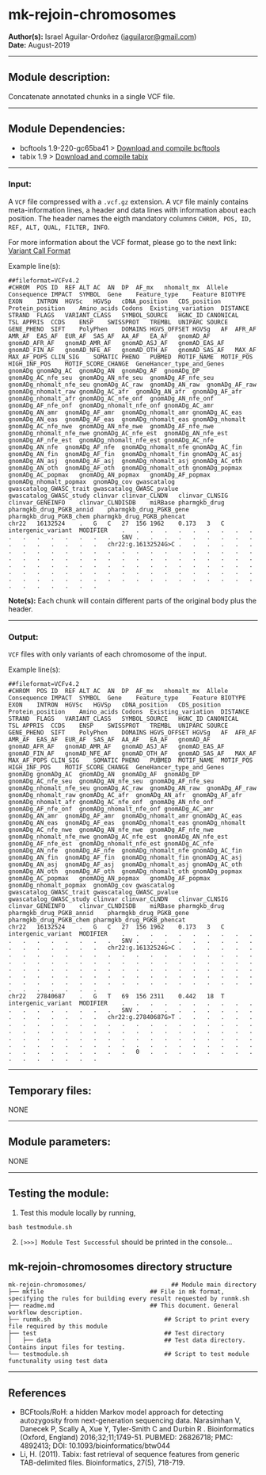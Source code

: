 # mk-rejoin-chromosomes  
**Author(s):** Israel Aguilar-Ordoñez (iaguilaror@gmail.com)  
**Date:** August-2019  

---

## Module description:
Concatenate annotated chunks in a single VCF file.

---

## Module Dependencies:
* bcftools 1.9-220-gc65ba41 >
[Download and compile bcftools](https://samtools.github.io/bcftools/)
* tabix 1.9 >
[Download and compile tabix](http://www.htslib.org/download/)

---

### Input:

A `VCF` file compressed with a `.vcf.gz` extension. A `VCF` file mainly contains meta-information lines, a header and data lines with information about each position. The header names the eigth mandatory columns `CHROM, POS, ID, REF, ALT, QUAL, FILTER, INFO`.

For more information about the VCF format, please go to the next link: [Variant Call Format](https://www.internationalgenome.org/wiki/Analysis/Variant%20Call%20Format/vcf-variant-call-format-version-40/)


Example line(s):
```
##fileformat=VCFv4.2
#CHROM	POS	ID	REF	ALT	AC	AN	DP	AF_mx	nhomalt_mx	Allele	Consequence	IMPACT	SYMBOL	Gene	Feature_type	Feature	BIOTYPE	EXON	INTRON	HGVSc	HGVSp	cDNA_position	CDS_position	Protein_position	Amino_acids	Codons	Existing_variation	DISTANCE	STRAND	FLAGS	VARIANT_CLASS	SYMBOL_SOURCE	HGNC_ID	CANONICAL	TSL	APPRIS	CCDS	ENSP	SWISSPROT	TREMBL	UNIPARC	SOURCE	GENE_PHENO	SIFT	PolyPhen	DOMAINS	HGVS_OFFSET	HGVSg	AF	AFR_AF	AMR_AF	EAS_AF	EUR_AF	SAS_AF	AA_AF	EA_AF	gnomAD_AF	gnomAD_AFR_AF	gnomAD_AMR_AF	gnomAD_ASJ_AF	gnomAD_EAS_AF	gnomAD_FIN_AF	gnomAD_NFE_AF	gnomAD_OTH_AF	gnomAD_SAS_AF	MAX_AF	MAX_AF_POPS	CLIN_SIG	SOMATIC	PHENO	PUBMED	MOTIF_NAME	MOTIF_POS	HIGH_INF_POS	MOTIF_SCORE_CHANGE	GeneHancer_type_and_Genes	gnomADg	gnomADg_AC	gnomADg_AN	gnomADg_AF	gnomADg_DP	gnomADg_AC_nfe_seu	gnomADg_AN_nfe_seu	gnomADg_AF_nfe_seu	gnomADg_nhomalt_nfe_seu	gnomADg_AC_raw	gnomADg_AN_raw	gnomADg_AF_raw	gnomADg_nhomalt_raw	gnomADg_AC_afr	gnomADg_AN_afr	gnomADg_AF_afr	gnomADg_nhomalt_afr	gnomADg_AC_nfe_onf	gnomADg_AN_nfe_onf	gnomADg_AF_nfe_onf	gnomADg_nhomalt_nfe_onf	gnomADg_AC_amr	gnomADg_AN_amr	gnomADg_AF_amr	gnomADg_nhomalt_amr	gnomADg_AC_eas	gnomADg_AN_eas	gnomADg_AF_eas	gnomADg_nhomalt_eas	gnomADg_nhomalt	gnomADg_AC_nfe_nwe	gnomADg_AN_nfe_nwe	gnomADg_AF_nfe_nwe	gnomADg_nhomalt_nfe_nwe	gnomADg_AC_nfe_est	gnomADg_AN_nfe_est	gnomADg_AF_nfe_est	gnomADg_nhomalt_nfe_est	gnomADg_AC_nfe	gnomADg_AN_nfe	gnomADg_AF_nfe	gnomADg_nhomalt_nfe	gnomADg_AC_fin	gnomADg_AN_fin	gnomADg_AF_fin	gnomADg_nhomalt_fin	gnomADg_AC_asj	gnomADg_AN_asj	gnomADg_AF_asj	gnomADg_nhomalt_asj	gnomADg_AC_oth	gnomADg_AN_oth	gnomADg_AF_oth	gnomADg_nhomalt_oth	gnomADg_popmax	gnomADg_AC_popmax	gnomADg_AN_popmax	gnomADg_AF_popmax	gnomADg_nhomalt_popmax	gnomADg_cov	gwascatalog	gwascatalog_GWASC_trait	gwascatalog_GWASC_pvalue	gwascatalog_GWASC_study	clinvar	clinvar_CLNDN	clinvar_CLNSIG	clinvar_GENEINFO	clinvar_CLNDISDB	miRBase	pharmgkb_drug	pharmgkb_drug_PGKB_annid	pharmgkb_drug_PGKB_gene	pharmgkb_drug_PGKB_chem	pharmgkb_drug_PGKB_phencat
chr22	16132524	.	G	C	27	156	1962	0.173	3	C	intergenic_variant	MODIFIER	.	.	.	.	.	.	.	.	.	.	.	.	.	.	.	.	.	.	SNV	.	.	.	.	.	.	.	.	.	.	.	.	.	.	.	.	chr22:g.16132524G>C	.	.	.	.	.	.	.	.	.	.	.	.	.	.	.	.	.	.	.	.	.	.	.	.	.	.	.	.	.	.	.	.	.	.	.	.	.	.	.	.	.	.	.	.	.	.	.	.	.	.	.	.	.	.	.	.	.	.	.	.	.	.	.	.	.	.	.	.	.	.	.	.	.	.	.	.	.	.	.	.	.	.	.	.	.	.	.	.	.	.	.	.	.	.	.	.	.	.	.	.	.	.	.
```

**Note(s):**
Each chunk will contain different parts of the original body plus the header.

---

### Output:

`VCF` files with only variants of each chromosome of the input.

Example line(s):  
```
##fileformat=VCFv4.2
#CHROM	POS	ID	REF	ALT	AC	AN	DP	AF_mx	nhomalt_mx	Allele	Consequence	IMPACT	SYMBOL	Gene	Feature_type	Feature	BIOTYPE	EXON	INTRON	HGVSc	HGVSp	cDNA_position	CDS_position	Protein_position	Amino_acids	Codons	Existing_variation	DISTANCE	STRAND	FLAGS	VARIANT_CLASS	SYMBOL_SOURCE	HGNC_ID	CANONICAL	TSL	APPRIS	CCDS	ENSP	SWISSPROT	TREMBL	UNIPARC	SOURCE	GENE_PHENO	SIFT	PolyPhen	DOMAINS	HGVS_OFFSET	HGVSg	AF	AFR_AF	AMR_AF	EAS_AF	EUR_AF	SAS_AF	AA_AF	EA_AF	gnomAD_AF	gnomAD_AFR_AF	gnomAD_AMR_AF	gnomAD_ASJ_AF	gnomAD_EAS_AF	gnomAD_FIN_AF	gnomAD_NFE_AF	gnomAD_OTH_AF	gnomAD_SAS_AF	MAX_AF	MAX_AF_POPS	CLIN_SIG	SOMATIC	PHENO	PUBMED	MOTIF_NAME	MOTIF_POS	HIGH_INF_POS	MOTIF_SCORE_CHANGE	GeneHancer_type_and_Genes	gnomADg	gnomADg_AC	gnomADg_AN	gnomADg_AF	gnomADg_DP	gnomADg_AC_nfe_seu	gnomADg_AN_nfe_seu	gnomADg_AF_nfe_seu	gnomADg_nhomalt_nfe_seu	gnomADg_AC_raw	gnomADg_AN_raw	gnomADg_AF_raw	gnomADg_nhomalt_raw	gnomADg_AC_afr	gnomADg_AN_afr	gnomADg_AF_afr	gnomADg_nhomalt_afr	gnomADg_AC_nfe_onf	gnomADg_AN_nfe_onf	gnomADg_AF_nfe_onf	gnomADg_nhomalt_nfe_onf	gnomADg_AC_amr	gnomADg_AN_amr	gnomADg_AF_amr	gnomADg_nhomalt_amr	gnomADg_AC_eas	gnomADg_AN_eas	gnomADg_AF_eas	gnomADg_nhomalt_eas	gnomADg_nhomalt	gnomADg_AC_nfe_nwe	gnomADg_AN_nfe_nwe	gnomADg_AF_nfe_nwe	gnomADg_nhomalt_nfe_nwe	gnomADg_AC_nfe_est	gnomADg_AN_nfe_est	gnomADg_AF_nfe_est	gnomADg_nhomalt_nfe_est	gnomADg_AC_nfe	gnomADg_AN_nfe	gnomADg_AF_nfe	gnomADg_nhomalt_nfe	gnomADg_AC_fin	gnomADg_AN_fin	gnomADg_AF_fin	gnomADg_nhomalt_fin	gnomADg_AC_asj	gnomADg_AN_asj	gnomADg_AF_asj	gnomADg_nhomalt_asj	gnomADg_AC_oth	gnomADg_AN_oth	gnomADg_AF_oth	gnomADg_nhomalt_oth	gnomADg_popmax	gnomADg_AC_popmax	gnomADg_AN_popmax	gnomADg_AF_popmax	gnomADg_nhomalt_popmax	gnomADg_cov	gwascatalog	gwascatalog_GWASC_trait	gwascatalog_GWASC_pvalue	gwascatalog_GWASC_study	clinvar	clinvar_CLNDN	clinvar_CLNSIG	clinvar_GENEINFO	clinvar_CLNDISDB	miRBase	pharmgkb_drug	pharmgkb_drug_PGKB_annid	pharmgkb_drug_PGKB_gene	pharmgkb_drug_PGKB_chem	pharmgkb_drug_PGKB_phencat
chr22	16132524	.	G	C	27	156	1962	0.173	3	C	intergenic_variant	MODIFIER	.	.	.	.	.	.	.	.	.	.	.	.	.	.	.	.	.	.	SNV	.	.	.	.	.	.	.	.	.	.	.	.	.	.	.	.	chr22:g.16132524G>C	.	.	.	.	.	.	.	.	.	.	.	.	.	.	.	.	.	.	.	.	.	.	.	.	.	.	.	.	.	.	.	.	.	.	.	.	.	.	.	.	.	.	.	.	.	.	.	.	.	.	.	.	.	.	.	.	.	.	.	.	.	.	.	.	.	.	.	.	.	.	.	.	.	.	.	.	.	.	.	.	.	.	.	.	.	.	.	.	.	.	.	.	.	.	.	.	.	.	.	.	.	.	.
chr22	27840687	.	G	T	69	156	2311	0.442	18	T	intergenic_variant	MODIFIER	.	.	.	.	.	.	.	.	.	.	.	.	.	.	.	.	.	.	SNV	.	.	.	.	.	.	.	.	.	.	.	.	.	.	.	.	chr22:g.27840687G>T	.	.	.	.	.	.	.	.	.	.	.	.	.	.	.	.	.	.	.	.	.	.	.	.	.	.	.	.	.	.	.	.	.	.	.	.	.	.	.	.	.	.	.	.	.	.	.	.	.	.	.	.	.	.	.	.	.	.	.	.	.	.	.	.	.	.	.	.	.	.	.	.	.	.	.	.	.	.	.	.	.	.	.	.	.	.	.	0	.	.	.	.	.	.	.	.	.	.	.	.	.	.	.
```



---

## Temporary files:
NONE

---


## Module parameters:
NONE

---

## Testing the module:

1. Test this module locally by running,
```
bash testmodule.sh
```

2. `[>>>] Module Test Successful` should be printed in the console...

## mk-rejoin-chromosomes directory structure

````
mk-rejoin-chromosomes/					      ## Module main directory
├── mkfile								## File in mk format, specifying the rules for building every result requested by runmk.sh
├── readme.md							## This document. General workflow description.
├── runmk.sh								## Script to print every file required by this module
├── test									## Test directory
│   ├── data								## Test data directory. Contains input files for testing.
└── testmodule.sh							## Script to test module functunality using test data
````
---

## References
* BCFtools/RoH: a hidden Markov model approach for detecting autozygosity from next-generation sequencing data.
Narasimhan V, Danecek P, Scally A, Xue Y, Tyler-Smith C and Durbin R
. Bioinformatics (Oxford, England) 2016;32;11;1749-51. PUBMED: 26826718; PMC: 4892413; DOI: 10.1093/bioinformatics/btw044
* Li, H. (2011). Tabix: fast retrieval of sequence features from generic TAB-delimited files. Bioinformatics, 27(5), 718-719.
